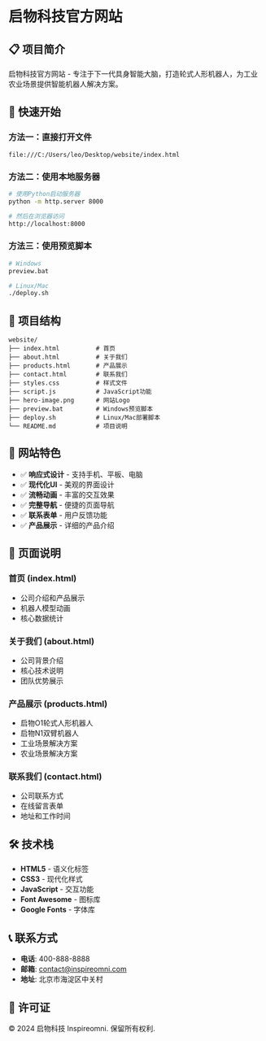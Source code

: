 # 启物科技官方网站

## 📋 项目简介

启物科技官方网站 - 专注于下一代具身智能大脑，打造轮式人形机器人，为工业农业场景提供智能机器人解决方案。

## 🚀 快速开始

### 方法一：直接打开文件
```
file:///C:/Users/leo/Desktop/website/index.html
```

### 方法二：使用本地服务器
```bash
# 使用Python启动服务器
python -m http.server 8000

# 然后在浏览器访问
http://localhost:8000
```

### 方法三：使用预览脚本
```bash
# Windows
preview.bat

# Linux/Mac
./deploy.sh
```

## 📁 项目结构

```
website/
├── index.html          # 首页
├── about.html          # 关于我们
├── products.html       # 产品展示
├── contact.html        # 联系我们
├── styles.css          # 样式文件
├── script.js           # JavaScript功能
├── hero-image.png      # 网站Logo
├── preview.bat         # Windows预览脚本
├── deploy.sh           # Linux/Mac部署脚本
└── README.md           # 项目说明
```

## 🎨 网站特色

- ✅ **响应式设计** - 支持手机、平板、电脑
- ✅ **现代化UI** - 美观的界面设计
- ✅ **流畅动画** - 丰富的交互效果
- ✅ **完整导航** - 便捷的页面导航
- ✅ **联系表单** - 用户反馈功能
- ✅ **产品展示** - 详细的产品介绍

## 📱 页面说明

### 首页 (index.html)
- 公司介绍和产品展示
- 机器人模型动画
- 核心数据统计

### 关于我们 (about.html)
- 公司背景介绍
- 核心技术说明
- 团队优势展示

### 产品展示 (products.html)
- 启物O1轮式人形机器人
- 启物N1双臂机器人
- 工业场景解决方案
- 农业场景解决方案

### 联系我们 (contact.html)
- 公司联系方式
- 在线留言表单
- 地址和工作时间

## 🛠️ 技术栈

- **HTML5** - 语义化标签
- **CSS3** - 现代化样式
- **JavaScript** - 交互功能
- **Font Awesome** - 图标库
- **Google Fonts** - 字体库

## 📞 联系方式

- **电话**: 400-888-8888
- **邮箱**: contact@inspireomni.com
- **地址**: 北京市海淀区中关村

## 📄 许可证

© 2024 启物科技 Inspireomni. 保留所有权利. 